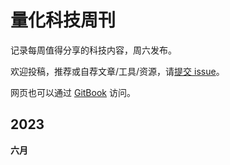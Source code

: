 # 量化科技周刊

记录每周值得分享的科技内容，周六发布。

欢迎投稿，推荐或自荐文章/工具/资源，请[提交 issue](https://github.com/Midtown-Innovation/quantech-weekly/issues)。

网页也可以通过 [GitBook](https://midtown-inno.gitbook.io/liang-hua-ke-ji-zhou-kan/) 访问。

## 2023

**六月**

